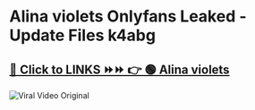 
 # Alina violets Onlyfans Leaked - Update Files k4abg

## <h2><a href="https://clipsfans.com/Alina_violets&ref=git">🔗 Click to LINKS ⏩⏩ 👉 🟢 Alina violets </a></h2>

<a href="https://clipsfans.com/Alina_violets&ref=git" rel="nofollow" data-target="animated-image.originalLink"><img src="https://i.ibb.co.com/xMMVF88/686577567.gif" alt="Viral Video Original" style="max-width: 100%; display: inline-block;" data-target="animated-image.originalImage"></a>

